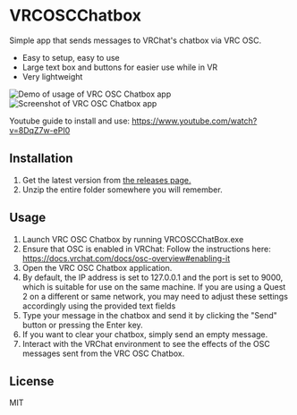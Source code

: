 # VRCOSCChatbox
Simple app that sends messages to VRChat's chatbox via VRC OSC.

- Easy to setup, easy to use
- Large text box and buttons for easier use while in VR
- Very lightweight

![Demo of usage of VRC OSC Chatbox app](https://i.giphy.com/media/GNrrJ0wm3uWhIjuaFP/giphy.webp)
![Screenshot of VRC OSC Chatbox app](https://i.imgur.com/6I02o6G.png)

Youtube guide to install and use: https://www.youtube.com/watch?v=8DqZ7w-ePI0

## Installation
1. Get the latest version from [the releases page.](https://github.com/Grypto-kali/VRCOSCChatbox/releases)
2. Unzip the entire folder somewhere you will remember.

## Usage
1. Launch VRC OSC Chatbox by running VRCOSCChatBox.exe
2. Ensure that OSC is enabled in VRChat: Follow the instructions here: https://docs.vrchat.com/docs/osc-overview#enabling-it
3. Open the VRC OSC Chatbox application.
4. By default, the IP address is set to 127.0.0.1 and the port is set to 9000, which is suitable for use on the same machine. If you are using a Quest 2 on a different or same network, you may need to adjust these settings accordingly using the provided text fields
5. Type your message in the chatbox and send it by clicking the "Send" button or pressing the Enter key.
6. If you want to clear your chatbox, simply send an empty message.
7. Interact with the VRChat environment to see the effects of the OSC messages sent from the VRC OSC Chatbox.

## License
MIT
